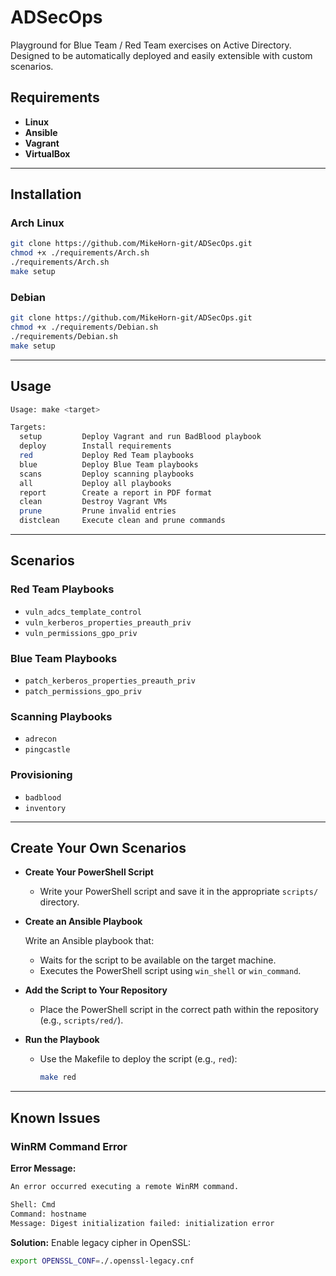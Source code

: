 # ADSecOps

Playground for Blue Team / Red Team exercises on Active Directory. Designed to be automatically deployed and easily extensible with custom scenarios.

## Requirements

- **Linux**
- **Ansible**
- **Vagrant**
- **VirtualBox**

---

## Installation

### Arch Linux

```bash
git clone https://github.com/MikeHorn-git/ADSecOps.git
chmod +x ./requirements/Arch.sh
./requirements/Arch.sh
make setup
```

### Debian

```bash
git clone https://github.com/MikeHorn-git/ADSecOps.git
chmod +x ./requirements/Debian.sh
./requirements/Debian.sh
make setup
```

---

## Usage

```bash
Usage: make <target>

Targets:
  setup         Deploy Vagrant and run BadBlood playbook
  deploy        Install requirements
  red           Deploy Red Team playbooks
  blue          Deploy Blue Team playbooks
  scans         Deploy scanning playbooks
  all           Deploy all playbooks
  report        Create a report in PDF format
  clean         Destroy Vagrant VMs
  prune         Prune invalid entries
  distclean     Execute clean and prune commands
```

---

## Scenarios

### Red Team Playbooks

- `vuln_adcs_template_control`
- `vuln_kerberos_properties_preauth_priv`
- `vuln_permissions_gpo_priv`

### Blue Team Playbooks

- `patch_kerberos_properties_preauth_priv`
- `patch_permissions_gpo_priv`

### Scanning Playbooks

- `adrecon`
- `pingcastle`

### Provisioning

- `badblood`
- `inventory`

---

## Create Your Own Scenarios

- **Create Your PowerShell Script**

   - Write your PowerShell script and save it in the appropriate `scripts/` directory.

- **Create an Ansible Playbook**

   Write an Ansible playbook that:
     - Waits for the script to be available on the target machine.
     - Executes the PowerShell script using `win_shell` or `win_command`.

- **Add the Script to Your Repository**

   - Place the PowerShell script in the correct path within the repository (e.g., `scripts/red/`).

- **Run the Playbook**

   - Use the Makefile to deploy the script (e.g., `red`):

     ```bash
     make red
     ```

---

## Known Issues

### WinRM Command Error

**Error Message:**

```bash
An error occurred executing a remote WinRM command.

Shell: Cmd
Command: hostname
Message: Digest initialization failed: initialization error
```

**Solution:**
Enable legacy cipher in OpenSSL:

```bash
export OPENSSL_CONF=./.openssl-legacy.cnf
```
